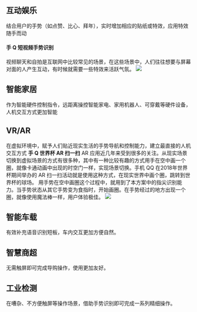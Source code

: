 ## 互动娱乐
  结合用户的手势（如点赞、比心、拜年），实时增加相应的贴纸或特效，应用特效随手而动
#### 手 Q 短视频手势识别
视频聊天和自拍是互联网中比较常见的场景，在这些场景中，人们往往想要与屏幕对面的人产生互动，有时候就需要一些特效来活跃气氛。
![](https://main.qcloudimg.com/raw/fbc0be03fafbb6ae9dcd240fc52f459b/%E7%9B%B4%E6%92%AD.png)
## 智能家居
作为智能硬件控制指令，远距离操控智能家电、家用机器人、可穿戴等硬件设备，人机交互方式更加智能
## VR/AR
在虚拟环境中，赋予人们贴近现实生活的手势导航和控制能力，建立最直接的人机交互方式
**手 Q 世界杯 AR 扫一扫**
AR 应用近几年来受到很多的关注。从现实场景切换到虚拟场景的方式有很多种，其中有一种比较有趣的方式用手在空中画一个圈，就像卡通动画中出现的时空门一样，实现场景切换。手机 QQ 在2018年世界杯期间举办的 AR 扫一扫活动就是使用这种方式，在现实世界中画个圈，跳转到世界杯的球场。
用手势在空中画圈这个过程中，就用到了本方案中的指尖识别能力。当手势状态从其它手势变为食指时，开始画圈。在手势经过的地方出现一个圈，就像使用魔法棒一样，用户体验极佳。
![](https://main.qcloudimg.com/raw/22be1b20eb6dc2644d5b5986b54f170e/%E4%B8%96%E7%95%8C%E6%9D%AF.png)
## 智能车载
有效补充语音识别短板，车内交互更加方便自然。
## 智慧商超
无需触屏即可完成导购操作，使用更加友好。
## 工业检测
在嘈杂、不方便触屏等操作场景，借助手势识别即可完成一系列精细操作。